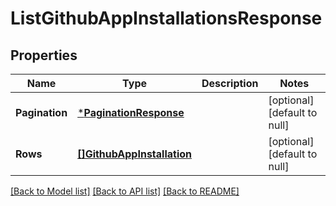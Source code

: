 # ListGithubAppInstallationsResponse

## Properties
Name | Type | Description | Notes
------------ | ------------- | ------------- | -------------
**Pagination** | [***PaginationResponse**](PaginationResponse.md) |  | [optional] [default to null]
**Rows** | [**[]GithubAppInstallation**](GithubAppInstallation.md) |  | [optional] [default to null]

[[Back to Model list]](../README.md#documentation-for-models) [[Back to API list]](../README.md#documentation-for-api-endpoints) [[Back to README]](../README.md)

